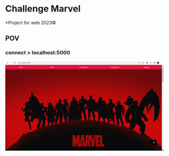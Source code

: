 # Challenge Marvel
*Project for web 2023©


## POV
### connect > localhost:5000
<img src="./inicio.png" width="980px" />
